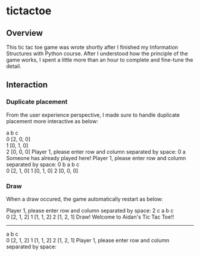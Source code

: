 # tictactoe

## Overview
This tic tac toe game was wrote shortly after I finished my Information Structures with Python course. After I understood how the principle of the game works, I spent a little more than an hour to complete and fine-tune the detail.

## Interaction

### Duplicate placement
From the user experience perspective, I made sure to handle duplicate placement more interactive as below:
  
  a  b  c  
0 [2, 0, 0]\
1 [0, 1, 0]\
2 [0, 0, 0]
Player 1, please enter row and column separated by space: 0 a
Someone has already played here!
Player 1, please enter row and column separated by space: 0 b
   a  b  c  
0 [2, 1, 0]
1 [0, 1, 0]
2 [0, 0, 0]

### Draw
When a draw occured, the game automatically restart as below:

Player 1, please enter row and column separated by space: 2 c
   a  b  c  
0 [2, 1, 2]
1 [1, 1, 2]
2 [1, 2, 1]
Draw!
            Welcome to Aidan's Tic Tac Toe!!
____________________________________________________________
   a  b  c  
0 [2, 1, 2]
1 [1, 1, 2]
2 [1, 2, 1]
Player 1, please enter row and column separated by space: 
